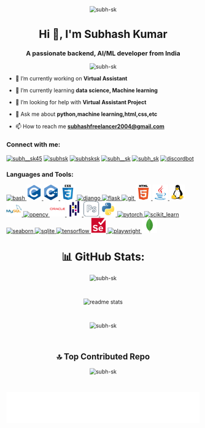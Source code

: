 
<!-- <p align="center"> <img src="https://komarev.com/ghpvc/?username=subh-sk&label=Profile%20views&color=0e75b6&style=flat" alt="subh-sk" /> </p> -->
<p align="center"> <img src="https://user-images.githubusercontent.com/70382532/138322189-2db8df52-9dcb-40a0-88a8-c365466bd33d.gif" alt="subh-sk" width="600px" /> </p>

<h1 align="center">Hi 👋, I'm Subhash Kumar</h1>
<h3 align="center">A passionate backend, AI/ML developer from India</h3>



<p align="center"> <img src="https://github-profile-trophy.vercel.app/?username=subh-sk&theme=radical&no-frame=false&no-bg=true&margin-w=4" alt="subh-sk" /> </p>

- 🔭 I’m currently working on **Virtual Assistant**

- 🌱 I’m currently learning **data science, Machine learning**

- 🤝 I’m looking for help with **Virtual Assistant Project**

- 💬 Ask me about **python,machine learning,html,css,etc**

- 📫 How to reach me **subhashfreelancer2004@gmail.com**

<h3 align="left">Connect with me:</h3>
<p align="left">
<a href="https://twitter.com/subh__sk45" target="blank"><img align="center" src="https://raw.githubusercontent.com/rahuldkjain/github-profile-readme-generator/master/src/images/icons/Social/twitter.svg" alt="subh__sk45" height="30" width="40" /></a>
<a href="https://linkedin.com/in/subhsk" target="blank"><img align="center" src="https://raw.githubusercontent.com/rahuldkjain/github-profile-readme-generator/master/src/images/icons/Social/linked-in-alt.svg" alt="subhsk" height="30" width="40" /></a>
<a href="https://fb.com/subhsksk" target="blank"><img align="center" src="https://raw.githubusercontent.com/rahuldkjain/github-profile-readme-generator/master/src/images/icons/Social/facebook.svg" alt="subhsksk" height="30" width="40" /></a>
<a href="https://instagram.com/subh__sk" target="blank"><img align="center" src="https://raw.githubusercontent.com/rahuldkjain/github-profile-readme-generator/master/src/images/icons/Social/instagram.svg" alt="subh__sk" height="30" width="40" /></a>
<a href="https://www.hackerrank.com/subh_sk" target="blank"><img align="center" src="https://raw.githubusercontent.com/rahuldkjain/github-profile-readme-generator/master/src/images/icons/Social/hackerrank.svg" alt="subh_sk" height="30" width="40" /></a>
<a href="https://discord.gg/naracommunity" target="_blank">
  <img align="center" src="https://img.icons8.com/color/48/000000/discord-new-logo.png" alt="discordbot" height="40" width="40" />
</a>
</p>

<h3 align="left">Languages and Tools:</h3>
<p align="left">
    <a href="https://www.gnu.org/software/bash/" target="_blank" rel="noreferrer"> 
        <img src="https://www.vectorlogo.zone/logos/gnu_bash/gnu_bash-icon.svg" alt="bash" width="40" height="40"/> 
    </a> 
    <a href="https://www.cprogramming.com/" target="_blank" rel="noreferrer"> 
        <img src="https://raw.githubusercontent.com/devicons/devicon/master/icons/c/c-original.svg" alt="c" width="40" height="40"/> 
    </a> 
    <a href="https://www.w3schools.com/cpp/" target="_blank" rel="noreferrer">
        <img src="https://raw.githubusercontent.com/devicons/devicon/master/icons/cplusplus/cplusplus-original.svg" alt="cplusplus" width="40" height="40"/> 
    </a>
    <a href="https://www.w3schools.com/css/" target="_blank" rel="noreferrer"> <img src="https://raw.githubusercontent.com/devicons/devicon/master/icons/css3/css3-original-wordmark.svg" alt="css3" width="40" height="40"/> </a> <a href="https://www.djangoproject.com/" target="_blank" rel="noreferrer"> <img src="https://cdn.worldvectorlogo.com/logos/django.svg" alt="django" width="40" height="40"/> </a> <a href="https://flask.palletsprojects.com/" target="_blank" rel="noreferrer"> <img src="https://www.vectorlogo.zone/logos/pocoo_flask/pocoo_flask-icon.svg" alt="flask" width="40" height="40"/> </a> <a href="https://git-scm.com/" target="_blank" rel="noreferrer"> <img src="https://www.vectorlogo.zone/logos/git-scm/git-scm-icon.svg" alt="git" width="40" height="40"/> </a> <a href="https://www.w3.org/html/" target="_blank" rel="noreferrer"> <img src="https://raw.githubusercontent.com/devicons/devicon/master/icons/html5/html5-original-wordmark.svg" alt="html5" width="40" height="40"/> </a> <a href="https://www.java.com" target="_blank" rel="noreferrer"> <img src="https://raw.githubusercontent.com/devicons/devicon/master/icons/java/java-original.svg" alt="java" width="40" height="40"/> </a> <a href="https://www.linux.org/" target="_blank" rel="noreferrer"> <img src="https://raw.githubusercontent.com/devicons/devicon/master/icons/linux/linux-original.svg" alt="linux" width="40" height="40"/> </a> <a href="https://www.mysql.com/" target="_blank" rel="noreferrer"> <img src="https://raw.githubusercontent.com/devicons/devicon/master/icons/mysql/mysql-original-wordmark.svg" alt="mysql" width="40" height="40"/> </a> <a href="https://opencv.org/" target="_blank" rel="noreferrer"> <img src="https://www.vectorlogo.zone/logos/opencv/opencv-icon.svg" alt="opencv" width="40" height="40"/> </a> <a href="https://www.oracle.com/" target="_blank" rel="noreferrer"> <img src="https://raw.githubusercontent.com/devicons/devicon/master/icons/oracle/oracle-original.svg" alt="oracle" width="40" height="40"/> </a> <a href="https://pandas.pydata.org/" target="_blank" rel="noreferrer"> <img src="https://raw.githubusercontent.com/devicons/devicon/2ae2a900d2f041da66e950e4d48052658d850630/icons/pandas/pandas-original.svg" alt="pandas" width="40" height="40"/> </a> <a href="https://www.photoshop.com/en" target="_blank" rel="noreferrer"> <img src="https://raw.githubusercontent.com/devicons/devicon/master/icons/photoshop/photoshop-line.svg" alt="photoshop" width="40" height="40"/> </a> <a href="https://www.python.org" target="_blank" rel="noreferrer"> <img src="https://raw.githubusercontent.com/devicons/devicon/master/icons/python/python-original.svg" alt="python" width="40" height="40"/> </a> <a href="https://pytorch.org/" target="_blank" rel="noreferrer"> <img src="https://www.vectorlogo.zone/logos/pytorch/pytorch-icon.svg" alt="pytorch" width="40" height="40"/> </a> <a href="https://scikit-learn.org/" target="_blank" rel="noreferrer"> <img src="https://upload.wikimedia.org/wikipedia/commons/0/05/Scikit_learn_logo_small.svg" alt="scikit_learn" width="40" height="40"/> </a> <a href="https://seaborn.pydata.org/" target="_blank" rel="noreferrer"> <img src="https://seaborn.pydata.org/_images/logo-mark-lightbg.svg" alt="seaborn" width="40" height="40"/> </a> <a href="https://www.sqlite.org/" target="_blank" rel="noreferrer"> <img src="https://www.vectorlogo.zone/logos/sqlite/sqlite-icon.svg" alt="sqlite" width="40" height="40"/> </a> <a href="https://www.tensorflow.org" target="_blank" rel="noreferrer"> <img src="https://www.vectorlogo.zone/logos/tensorflow/tensorflow-icon.svg" alt="tensorflow" width="40" height="40"/> </a> 
<a href="https://www.selenium.dev/" target="_blank" rel="noreferrer">
  <img src="https://raw.githubusercontent.com/devicons/devicon/master/icons/selenium/selenium-original.svg" alt="selenium" width="40" height="40"/>
</a>

<a href="https://playwright.dev/" target="_blank" rel="noreferrer">
  <img src="https://playwright.dev/img/playwright-logo.svg" alt="playwright" width="40" height="40"/>
</a>

<a href="https://www.mongodb.com/" target="_blank" rel="noreferrer">
  <img src="https://raw.githubusercontent.com/devicons/devicon/master/icons/mongodb/mongodb-original.svg" alt="mongodb" width="40" height="40"/>
</a>
</p>

<h1 align="center">📊 GitHub Stats:</h1>
<p align="center"> <img src="https://github-readme-stats.vercel.app/api/top-langs/?username=subh-sk&theme=dark&hide_border=false&include_all_commits=false&count_private=false&layout=compact" alt="subh-sk" /> </p><br/>

<p align="center"><img width=390 src="https://github-readme-stats-salesp07.vercel.app/api?username=subh-sk&count_private=true&show_icons=true&theme=react&rank_icon=github&border_radius=10" alt="readme stats" />
  <br/></p><br>

 <!-- <p align="center"> <img src="https://github-readme-stats.vercel.app/api?username=subh-sk&theme=dark&hide_border=false&include_all_commits=false&count_private=false" alt="subh-sk" /> </p><br/> -->
 
<p align="center"> <img src="https://github-readme-streak-stats.herokuapp.com/?user=subh-sk&theme=dark&hide_border=false" alt="subh-sk" /> </p><br/>


<h2 align="center">🔝 Top Contributed Repo</h2>
<p align="center"> <img src="https://github-contributor-stats.vercel.app/api?username=subh-sk&limit=5&theme=dark&combine_all_yearly_contributions=true" alt="subh-sk" /> </p><br/>

<p align="center">
    <img src="https://raw.githubusercontent.com/Ankit404butfound/Ankit404butfound/main/assets/bye.svg">
</p>
<br>
